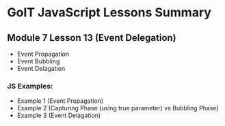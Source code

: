 # GoIT JavaScript Lessons Summary

## Module 7 Lesson 13 (Event Delegation)

- Event Propagation
- Event Bubbling
- Event Delagation

### JS Examples:

- Example 1 (Event Propagation)
- Example 2 (Capturing Phase (using true parameter) vs Bubbling Phase)
- Example 3 (Event Delagation)
